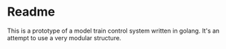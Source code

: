 # Readme
This is a prototype of a model train control system written in golang. It's an attempt to use a very modular structure.
